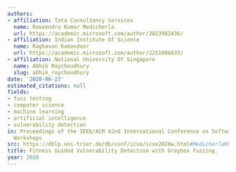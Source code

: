 ```yaml
---
authors:
- affiliation: Tata Consultancy Services
  name: Raveendra Kumar Medicherla
  url: https://academic.microsoft.com/author/2023982436/
- affiliation: Indian Institute Of Science
  name: Raghavan Komondoor
  url: https://academic.microsoft.com/author/2251006833/
- affiliation: National University Of Singapore
  name: Abhik Roychoudhury
  slug: abhik_roychoudhury
date: '2020-06-27'
estimated_citations: null
fields:
- fuzz testing
- computer science
- machine learning
- artificial intelligence
- vulnerability detection
in: Proceedings of the IEEE/ACM 42nd International Conference on Software Engineering
  Workshops
src: https://dblp.uni-trier.de/db/conf/icse/icse2020w.html#MedicherlaKR20
title: Fitness Guided Vulnerability Detection with Greybox Fuzzing.
year: 2020
---
```

